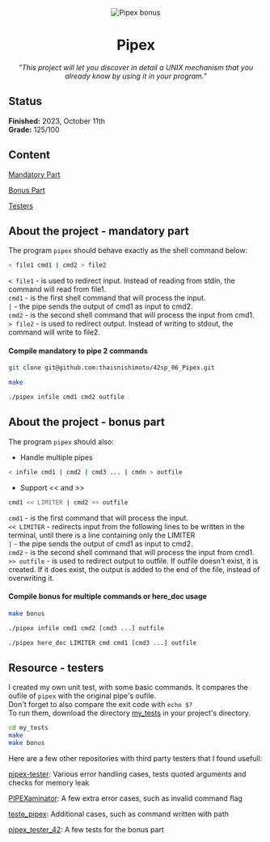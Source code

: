 <p align="center">
  <img src="https://github.com/thaisnishimoto/42-project-badges/blob/main/badges/pipexm.png" alt="Pipex bonus"/>
</p>

<h1 align=center>
	<b>Pipex</b>
</h1>

<p align="center"><i>"This project will let you discover in detail a UNIX mechanism that you already know by using it in your program."</i></p>  
<h2>
 Status
</h2>

**Finished:**  2023, October 11th <br>
**Grade:** 125/100

<h2>
Content
</h2>

[Mandatory Part](https://github.com/thaisnishimoto/42sp_06_Pipex#about-the-project---mandatory-part)

[Bonus Part](https://github.com/thaisnishimoto/42sp_06_Pipex#about-the-project---bonus-part)

[Testers](https://github.com/thaisnishimoto/42sp_06_Pipex#resource---testers)

<h2>
About the project - mandatory part
</h2>

The program `pipex` should behave exactly as the shell command below:
```sh
< file1 cmd1 | cmd2 > file2
```

`< file1` - is used to redirect input. Instead of reading from stdin, the command will read from file1. <br>
`cmd1` - is the first shell command that will process the input. <br>
`|` - the pipe sends the output of cmd1 as input to cmd2. <br>
`cmd2` - is the second shell command that will process the input from cmd1. <br>
`> file2` - is used to redirect output. Instead of writing to stdout, the command will write to file2. <br>

<h4>
 Compile mandatory to pipe 2 commands
</h4>

```sh
git clone git@github.com:thaisnishimoto/42sp_06_Pipex.git
```
```sh
make
```
```sh
./pipex infile cmd1 cmd2 outfile
```

<h2>
About the project - bonus part
</h2>

The program `pipex` should also:
- Handle multiple pipes
```sh
< infile cmd1 | cmd2 | cmd3 ... | cmdn > outfile
```
- Support << and >>
```sh
cmd1 << LIMITER | cmd2 >> outfile
```

`cmd1` - is the first command that will process the input. <br>
`<< LIMITER` - redirects input from the following lines to be written in the terminal, until there is a line containing only the LIMITER <br>
`|` - the pipe sends the output of cmd1 as input to cmd2. <br>
`cmd2` - is the second shell command that will process the input from cmd1. <br>
`>> outfile` - is used to redirect output to outfile. If outfile doesn't exist, it is created. If it does exist, the output is added to the end of the file, instead of overwriting it. <br>

<h4>
 Compile bonus for multiple commands or here_doc usage
</h4>

```sh
make bonus
``` 
```sh
./pipex infile cmd1 cmd2 [cmd3 ...] outfile
```
```sh
./pipex here_doc LIMITER cmd cmd1 [cmd3 ...] outfile
```

<h2>
Resource - testers
</h2>

I created my own unit test, with some basic commands. It compares the oufile of `pipex` with the original pipe's oufile. <br>
Don't forget to also compare the exit code with `echo $?` <br>
To run them, download the directory [my_tests](https://github.com/thaisnishimoto/42sp_06_Pipex/tree/master/my_tests) in your project's directory.
```sh
cd my_tests
make
make bonus
```

Here are a few other repositories with third party testers that I found usefull: <br>

[pipex-tester](https://github.com/denisgodoy/pipex-tester): Various error handling cases, tests quoted arguments and checks for memory leak

[PIPEXaminator](https://github.com/mariadaan/PIPEXaminator): A few extra error cases, such as invalid command flag

[teste_pipex](https://github.com/D-Daria/pipex): Additional cases, such as command written with path

[pipex_tester_42](https://github.com/Yoo0lh/pipex_tester_42): A few tests for the bonus part
